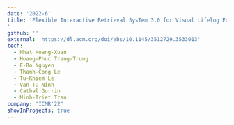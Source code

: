 ```yaml
---
date: '2022-6'
title: 'Flexible Interactive Retrieval SysTem 3.0 for Visual Lifelog Exploration at LSC 2022
'
github: ''
external: 'https://dl.acm.org/doi/abs/10.1145/3512729.3533013'
tech:
  - Nhat Hoang-Xuan
  - Hoang-Phuc Trang-Trung
  - E-Ro Nguyen
  - Thanh-Cong Le
  - Tu-Khiem Le
  - Van-Tu Ninh
  - Cathal Gurrin
  - Minh-Triet Tran
company: "ICMR'22"
showInProjects: true
---
```

